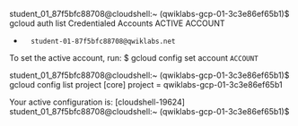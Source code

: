 student_01_87f5bfc88708@cloudshell:~ (qwiklabs-gcp-01-3c3e86ef65b1)$ gcloud auth list
           Credentialed Accounts
ACTIVE  ACCOUNT
*       student-01-87f5bfc88708@qwiklabs.net

To set the active account, run:
    $ gcloud config set account `ACCOUNT`

student_01_87f5bfc88708@cloudshell:~ (qwiklabs-gcp-01-3c3e86ef65b1)$ gcloud config list project
[core]
project = qwiklabs-gcp-01-3c3e86ef65b1

Your active configuration is: [cloudshell-19624]
student_01_87f5bfc88708@cloudshell:~ (qwiklabs-gcp-01-3c3e86ef65b1)$


